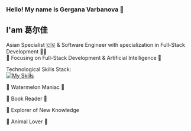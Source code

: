 ### Hello! My name is Gergana Varbanova 👩
## I'am 葛尔佳 
Asian Specialist 🇨🇳 & Software Engineer with specialization in Full-Stack Development 👩‍💻 <br>
🎯 Focusing on Full-Stack Development & Artificial Intelligence 🦾

Technological Skills Stack:<br>
[![My Skills](https://skillicons.dev/icons?i=js,html,css,nodejs,bootstrap,cs,dotnet,jenkins,npm,py,postman,react,redux,sublime,visualstudio,vscode,wordpress,git,github,jquery)](https://skillicons.dev)

:watermelon:  Watermelon Maniac 🍉 <br>

📘 Book Reader 📘 <br>

:book: Explorer of New Knowledge <br>

:dog: Animal Lover :panda_face:






